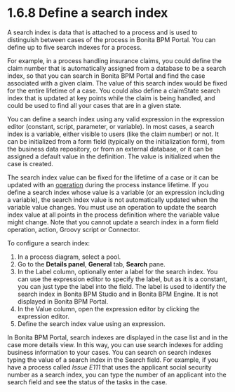 # 1.6.8 Define a search index

A search index is data that is attached to a process and is used to distinguish between cases of the process in Bonita BPM Portal. You can define up to five search indexes for a process.


For example, in a process handling insurance claims, you could define the claim number that is automatically assigned from a database to be a search index, so that you can 
search in Bonita BPM Portal and find the case associated with a given claim. 
The value of this search index would be fixed for the entire lifetime of a case. You could also define a claimState search index that is updated at key points while the claim is being handled, 
and could be used to find all your cases that are in a given state.


You can define a search index using any valid expression in the expression editor (constant, script, parameter, or variable). 
In most cases, a search index is a variable, either visible to users (like the claim number) or not. It can be initialized from a form field (typically on the initialization form), from the business data repository, or from an external database, 
or it can be assigned a default 
value in the definition. The value is initialized when the case is created.


The search index value can be fixed for the lifetime of a case or it can be updated with an [operation](/operations) during the process instance lifetime. 
If you define a search index whose value is a variable (or an expression including a variable), the search index value is not automatically updated when the variable value changes. 
You must use an operation to update the search index value at all points in the process definition where the variable value might change. 
Note that you cannot update a search index in a form field operation, action, Groovy script or Connector.



To configure a search index:


1. In a process diagram, select a pool.
2. Go to the **Details panel**, **General** tab, **Search** pane.
3. In the Label column, optionally enter a label for the search index. You can use the expression editor to specify the label, but as it is a constant, you can just type the label into the field. 
The label is used to identify the search index in Bonita BPM Studio and in Bonita BPM Engine. It is not displayed in Bonita BPM Portal.
4. In the Value column, open the expression editor by clicking the expression editor.
5. Define the search index value using an expression.

In Bonita BPM Portal, search indexes are displayed in the case list and in the case more details view. In this way, you can use search indexes for adding business information to your cases. 
You can search on search indexes typing the value of a search index in the Search field. For example, if you have a process called _Issue E111_ that uses the applicant
social security number as a search index, you can type the number of an applicant into the search field and see the status of the tasks in the case.